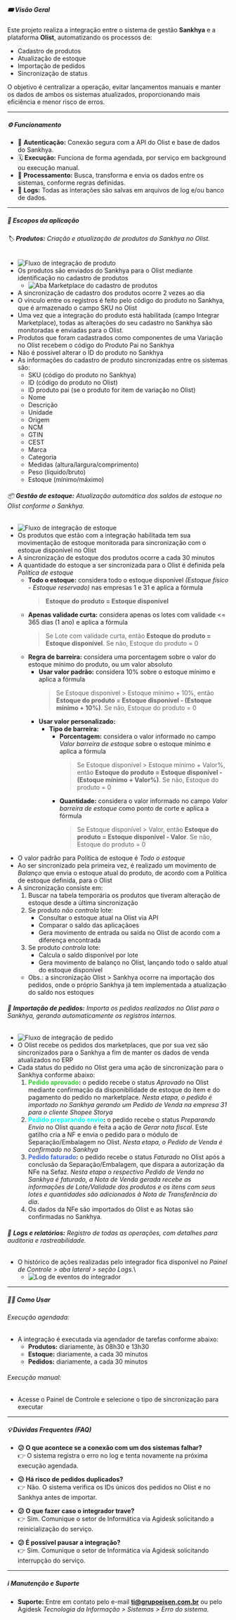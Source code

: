 ##### 🎟️ Visão Geral

Este projeto realiza a integração entre o sistema de gestão **Sankhya** e a plataforma **Olist**, automatizando os processos de:

- Cadastro de produtos
- Atualização de estoque
- Importação de pedidos
- Sincronização de status

O objetivo é centralizar a operação, evitar lançamentos manuais e manter os dados de ambos os sistemas atualizados, proporcionando mais eficiência e menor risco de erros.

---
##### ⚙️ Funcionamento

- 🔑 **Autenticação:** Conexão segura com a API do Olist e base de dados do Sankhya.
- 🗓️ **Execução:** Funciona de forma agendada, por serviço em background ou execução manual.
- 🔄 **Processamento:** Busca, transforma e envia os dados entre os sistemas, conforme regras definidas.
- 📌 **Logs:** Todas as interações são salvas em arquivos de log e/ou banco de dados.

---
##### 🚀 Escopos da aplicação

###### 🏷️ **Produtos:** _Criação e atualização de produtos do Sankhya no Olist._
- ![Fluxo de integração de produto](docs/img/fluxo_produtos.png)
- Os produtos são enviados do Sankhya para o Olist mediante identificação no cadastro de produtos
  - ![Aba Marketplace do cadastro de produtos](docs/img/cadastro_produto_mkp.png)
- A sincronização de cadastro dos produtos ocorre 2 vezes ao dia
- O vínculo entre os registros é feito pelo código do produto no Sankhya, que é armazenado o campo SKU no Olist
- Uma vez que a integração do produto está habilitada (campo Integrar Marketplace), todas as alterações do seu cadastro no Sankhya são monitoradas e enviadas para o Olist.
- Produtos que foram cadastrados como componentes de uma Variação no Olist recebem o código do Produto Pai no Sankhya
- Não é possível alterar o ID do produto no Sankhya
- As informações do cadastro de produto sincronizadas entre os sistemas são:
  - SKU (código do produto no Sankhya)
  - ID (código do produto no Olist)
  - ID produto pai (se o produto for item de variação no Olist)
  - Nome
  - Descrição
  - Unidade
  - Origem
  - NCM
  - GTIN
  - CEST
  - Marca
  - Categoria
  - Medidas (altura/largura/comprimento)
  - Peso (líquido/bruto)
  - Estoque (mínimo/máximo)


###### 📦 **Gestão de estoque:** _Atualização automática dos saldos de estoque no Olist conforme o Sankhya._
- ![Fluxo de integração de estoque](docs/img/fluxo_estoque.png)
- Os produtos que estão com a integração habilitada tem sua movimentação de estoque monitorada para sincronização com o estoque disponível no Olist
- A sincronização de estoque dos produtos ocorre a cada 30 minutos
- A quantidade do estoque a ser sincronizada para o Olist é definida pela _Política de estoque_
  - **Todo o estoque:** considera todo o estoque disponível _(Estoque físico - Estoque reservado)_ nas empresas 1 e 31 e aplica a fórmula
    > **Estoque do produto = Estoque disponível**
  - **Apenas validade curta:** considera apenas os lotes com validade <= 365 dias (1 ano) e aplica a fórmula
    > Se Lote com validade curta, então **Estoque do produto = Estoque disponível**. Se não, Estoque do produto = 0
  - **Regra de barreira:** considera uma porcentagem sobre o valor do estoque mínimo do produto, ou um valor absoluto
    - **Usar valor padrão:** considera 10% sobre o estoque mínimo e aplica a fórmula
      > Se Estoque disponível > Estoque mínimo + 10%, então **Estoque do produto = Estoque disponível - (Estoque mínimo + 10%)**. Se não, Estoque do produto = 0
    - **Usar valor personalizado:**
      - **Tipo de barreira:**
        - **Porcentagem:** considera o valor informado no campo _Valor barreira de estoque_ sobre o estoque mínimo e aplica a fórmula
          > Se Estoque disponível > Estoque mínimo + Valor%, então **Estoque do produto = Estoque disponível - (Estoque mínimo + Valor%)**. Se não, Estoque do produto = 0
        - **Quantidade:** considera o valor informado no campo _Valor barreira de estoque_ como ponto de corte e aplica a fórmula
          > Se Estoque disponível > Valor, então **Estoque do produto = Estoque disponível - Valor**. Se não, Estoque do produto = 0
- O valor padrão para Política de estoque é _Todo o estoque_
- Ao ser sincronizado pela primeira vez, é realizado um movimento de _Balanço_ que envia o estoque atual do produto, de acordo com a Política de estoque definida, para o Olist
- A sincronização consiste em:
  1. Buscar na tabela temporária os produtos que tiveram alteração de estoque desde a última sincronização
  2. Se produto *não controla* lote:
      - Consultar o estoque atual na Olist via API
      - Comparar o saldo das aplicaçãoes
      - Gera movimento de entrada ou saída no Olist de acordo com a diferença encontrada
  3. Se produto *controla* lote:
      - Calcula o saldo disponível por lote
      - Gera movimento de balanço no Olist, lançando todo o saldo atual do estoque disponível
  - Obs.: a sincronização Olist > Sankhya ocorre na importação dos pedidos, onde o próprio Sankhya já tem implementada a atualização do saldo nos estoques


###### 🛒 **Importação de pedidos:** _Importa os pedidos realizados no Olist para o Sankhya, gerando automaticamente os registros internos._
- ![Fluxo de integração de pedido](docs/img/fluxo_pedidos.png)
- O Olist recebe os pedidos dos marketplaces, que por sua vez são sincronizados para o Sankhya a fim de manter os dados de venda atualizados no ERP
- Cada status do pedido no Olist gera uma ação de sincronização para o Sankhya conforme abaixo:
  1. **<span style="color:limegreen">Pedido aprovado</span>:** o pedido recebe o status _Aprovado_ no Olist mediante confirmação da disponibilidade de estoque do item e do pagamento do pedido no marketplace. _Nesta etapa, o pedido é importado no Sankhya gerando um Pedido de Venda na empresa 31 para o cliente Shopee Storya_
  2. **<span style="color:cyan">Pedido preparando envio</span>:** o pedido recebe o status _Preparando Envio_ no Olist quando é feita a ação de _Gerar nota fiscal_. Este gatilho cria a NF e envia o pedido para o módulo de Separação/Embalagem no Olist. _Nesta etapa, o Pedido de Venda é confirmado no Sankhya_
  3. **<span style="color:royalblue">Pedido faturado</span>:** o pedido recebe o status _Faturado_ no Olist após a conclusão da Separação/Embalagem, que dispara a autorização da NFe na Sefaz. _Nesta etapa o respectivo Pedido de Venda no Sankhya é faturado, a Nota de Venda gerada recebe as informações de Lote/Validade dos produtos e os itens com seus lotes e quantidades são adicionados à Nota de Transferência do dia_.
  4. Os dados da NFe são importados do Olist e as Notas são confirmadas no Sankhya.

###### 🧠 **Logs e relatórios:** _Registro de todas as operações, com detalhes para auditoria e rastreabilidade._
- O histórico de ações realizadas pelo integrador fica disponível no _Painel de Controle > aba lateral > seção Logs._\
  - ![Log de eventos do integrador](docs/img/logs.png)

---
##### 👨‍💻 Como Usar

###### Execução agendada:
- A integração é executada via agendador de tarefas conforme abaixo:
  - **Produtos:** diariamente, às 08h30 e 13h30
  - **Estoque:** diariamente, a cada 30 minutos
  - **Pedidos:** diariamente, a cada 30 minutos

###### Execução manual:
  - Acesse o Painel de Controle e selecione o tipo de sincronização para executar

---
##### 💡 Dúvidas Frequentes (FAQ)

- **😕 O que acontece se a conexão com um dos sistemas falhar?**\
  👉 O sistema registra o erro no log e tenta novamente na próxima execução agendada.

- **😕 Há risco de pedidos duplicados?**\
  👉 Não. O sistema verifica os IDs únicos dos pedidos no Olist e no Sankhya antes de importar.

- **😕 O que fazer caso o integrador trave?**\
  👉 Sim. Comunique o setor de Informática via Agidesk solicitando a reinicialização do serviço.

- **😕 É possível pausar a integração?**\
  👉 Sim. Comunique o setor de Informática via Agidesk solicitando interrupção do serviço.
  
---
##### ℹ️ Manutenção e Suporte

- **Suporte:** Entre em contato pelo e-mail [**ti@grupoeisen.com.br**](mailto\:ti@grupoeisen.com.br) ou pelo Agidesk _Tecnologia da Informação > Sistemas > Erro do sistema_.
